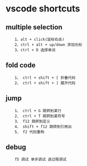 # vscode shortcuts

## multiple selection
```
    1、alt + click(鼠标右击)
    2、ctrl + alt + up/down 添加光标
    3、ctrl + D 选择单词
```

## fold code 
```
    1、 ctrl + shift + [ 折叠代码
    2、 ctrl + shift + ] 展开代码
```

## jump 
```
    1、 ctrl + G 跳转到某行
    2、 ctrl + T 跳转到某符号
    3、 f12 跳转到定义
    4、 shift + f12 跳转到引用出
    5、 f2 代码重构
```

## debug
```
    f5 调试 单步调试 逐过程调试
```
